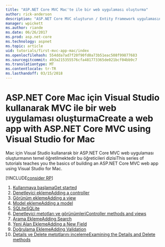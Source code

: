 ```yaml
---
title: "ASP.NET Core MVC Mac'te ile bir web uygulaması oluşturma"
author: rick-anderson
description: "ASP.NET Core MVC oluşturun / Entity Framework uygulamasını Mac için Visual Studio ile"
manager: wpickett
ms.author: riande
ms.date: 06/26/2017
ms.prod: asp.net-core
ms.technology: aspnet
ms.topic: article
uid: tutorials/first-mvc-app-mac/index
ms.openlocfilehash: 554dda7ad7f20f90fd0a73b51eac508f99877683
ms.sourcegitcommit: 493a215355576cfa481773365de021bcf04bb9c7
ms.translationtype: MT
ms.contentlocale: tr-TR
ms.lasthandoff: 03/15/2018
---
```

# <a name="create-a-web-app-with-aspnet-core-mvc-using-visual-studio-for-mac"></a><span data-ttu-id="788f0-103">ASP.NET Core Mac için Visual Studio kullanarak MVC ile bir web uygulaması oluşturma</span><span class="sxs-lookup"><span data-stu-id="788f0-103">Create a web app with ASP.NET Core MVC using Visual Studio for Mac</span></span>

<span data-ttu-id="788f0-104">Mac için Visual Studio kullanarak bir ASP.NET Core MVC web uygulaması oluşturmanın temel öğretilmektedir bu öğreticileri dizisi</span><span class="sxs-lookup"><span data-stu-id="788f0-104">This series of tutorials teaches you the basics of building an ASP.NET Core MVC web app using Visual Studio for Mac.</span></span> 

[!INCLUDE[consider RP](../../includes/razor.md)]

1. [<span data-ttu-id="788f0-105">Kullanmaya başlama</span><span class="sxs-lookup"><span data-stu-id="788f0-105">Get started</span></span>](xref:tutorials/first-mvc-app-mac/start-mvc)
1. [<span data-ttu-id="788f0-106">Denetleyici ekleme</span><span class="sxs-lookup"><span data-stu-id="788f0-106">Adding a controller</span></span>](xref:tutorials/first-mvc-app-mac/adding-controller)
1. [<span data-ttu-id="788f0-107">Görünüm ekleme</span><span class="sxs-lookup"><span data-stu-id="788f0-107">Adding a view</span></span>](xref:tutorials/first-mvc-app-mac/adding-view)
1. [<span data-ttu-id="788f0-108">Model ekleme</span><span class="sxs-lookup"><span data-stu-id="788f0-108">Adding a model</span></span>](xref:tutorials/first-mvc-app-mac/adding-model)
1. [<span data-ttu-id="788f0-109">SQLite</span><span class="sxs-lookup"><span data-stu-id="788f0-109">SQLite</span></span>](xref:tutorials/first-mvc-app-mac/working-with-sql)
1. [<span data-ttu-id="788f0-110">Denetleyici metotları ve görünümleri</span><span class="sxs-lookup"><span data-stu-id="788f0-110">Controller methods and views</span></span>](xref:tutorials/first-mvc-app-mac/controller-methods-views)
1. [<span data-ttu-id="788f0-111">Arama Ekleme</span><span class="sxs-lookup"><span data-stu-id="788f0-111">Adding Search</span></span>](xref:tutorials/first-mvc-app-mac/search)
1. [<span data-ttu-id="788f0-112">Yeni Alan Ekleme</span><span class="sxs-lookup"><span data-stu-id="788f0-112">Adding a New Field</span></span>](xref:tutorials/first-mvc-app-mac/new-field)
1. [<span data-ttu-id="788f0-113">Doğrulama Ekleme</span><span class="sxs-lookup"><span data-stu-id="788f0-113">Adding Validation</span></span>](xref:tutorials/first-mvc-app-mac/validation)
1. [<span data-ttu-id="788f0-114">Details ve Delete metotlarını inceleme</span><span class="sxs-lookup"><span data-stu-id="788f0-114">Examining the Details and Delete methods</span></span>](xref:tutorials/first-mvc-app/details)

